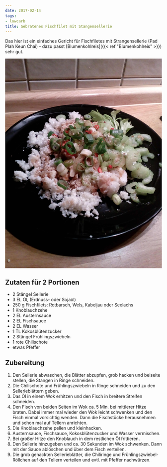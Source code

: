 ```yaml
---
date: 2017-02-14
tags:
- lowcarb
title: Gebratenes Fischfilet mit Stangensellerie
---
```


Das hier ist ein einfaches Gericht für Fischfiletes mit Strangensellerie (Pad Plah Keun Chai) - dazu passt [Blumenkohlreis]({{< ref "Blumenkohlreis" >}}) sehr gut.

![](/img/gebratenes-fischfilet-mit-stangensellerie.jpg)

## Zutaten für 2 Portionen
- 2 		Stängel Sellerie
- 3 EL 		Öl, (Erdnuss- oder Sojaöl)
- 250 g 	Fischfilets: Rotbarsch, Wels, Kabeljau oder Seelachs
- 1 		Knoblauchzehe
- 2 EL 		Austernsauce
- 2 EL 		Fischsauce
- 2 EL 		Wasser
- 1 TL 		Kokosblütenzucker
- 2   		Stängel Frühlingszwiebeln
- 1 		rote Chilischote
-  etwas Pfeffer

## Zubereitung
1. Den Sellerie abwaschen, die Blätter abzupfen, grob hacken und beiseite stellen, die Stangen in Ringe schneiden.
1. Die Chilischote und Frühlingszwiebeln in Ringe schneiden und zu den Sellerieblättern geben.
1. Das Öl in einem Wok erhitzen und den Fisch in breitere Streifen schneiden.
1. Den Fisch von beiden Seiten im Wok ca. 5 Min. bei mittlerer Hitze braten. Dabei immer mal wieder den Wok leicht schwenken und den Fisch einmal vorsichtig wenden. Dann die Fischstücke herausnehmen und schon mal auf Tellern anrichten.
1. Die Knoblauchzehe pellen und kleinhacken.
1. Austernsauce, Fischsauce, Kokosblütenzucker und Wasser vermischen.
1. Bei großer Hitze den Knoblauch in dem restlichen Öl frittieren.
1. Den Sellerie hinzugeben und ca. 30 Sekunden im Wok schwenken. Dann mit der Sauce ablöschen und über dem Fisch verteilen.
1. Die grob gehackten Sellerieblätter, die Chiliringe und Frühlingszwiebel-Röllchen auf den Tellern verteilen und evtl. mit Pfeffer nachwürzen.
